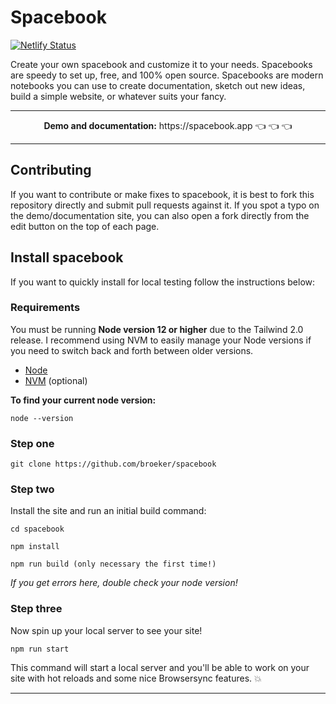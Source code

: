 # Spacebook

[![Netlify Status](https://api.netlify.com/api/v1/badges/68791233-b2d6-4a86-8c42-e654e112a157/deploy-status)](https://app.netlify.com/sites/spacebook-app/deploys)

Create your own spacebook and customize it to your needs. Spacebooks are speedy to set up, free, and 100% open source. Spacebooks are modern notebooks you can use to create documentation, sketch out new ideas, build a simple website, or whatever suits your fancy. 

---

<p align="center">
<strong>Demo and documentation:</strong> https://spacebook.app 👈 👈 👈
</p>

---

## Contributing

If you want to contribute or make fixes to spacebook, it is best to fork this repository directly and submit pull requests against it. If you spot a typo on the demo/documentation site, you can also open a fork directly from the edit button on the top of each page.

## Install spacebook

If you want to quickly install for local testing follow the instructions below:

### Requirements

You must be running **Node version 12 or higher** due to the Tailwind 2.0 release. I recommend using NVM to easily manage your Node versions if you need to switch back and forth between older versions.

- [Node](https://nodejs.org/)
- [NVM](https://github.com/nvm-sh/nvm) (optional)

**To find your current node version:**

```
node --version
```

### Step one

```
git clone https://github.com/broeker/spacebook
```

### Step two

Install the site and run an initial build command:

```
cd spacebook

npm install

npm run build (only necessary the first time!)
```

_If you get errors here, double check your node version!_

### Step three

Now spin up your local server to see your site!

```
npm run start
```

This command will start a local server and you'll be able to work on your site with hot reloads and some nice Browsersync features. 💥

--- 